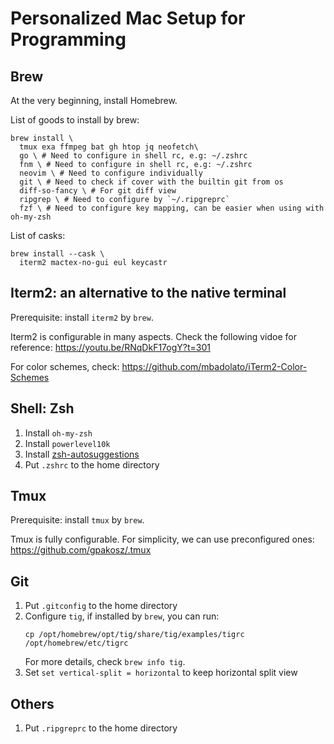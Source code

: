 # Personalized Mac Setup for Programming

## Brew

At the very beginning, install Homebrew.

List of goods to install by brew:

```shell
brew install \
  tmux exa ffmpeg bat gh htop jq neofetch\
  go \ # Need to configure in shell rc, e.g: ~/.zshrc
  fnm \ # Need to configure in shell rc, e.g: ~/.zshrc
  neovim \ # Need to configure individually
  git \ # Need to check if cover with the builtin git from os
  diff-so-fancy \ # For git diff view
  ripgrep \ # Need to configure by `~/.ripgreprc`
  fzf \ # Need to configure key mapping, can be easier when using with oh-my-zsh
```

List of casks:

```shell
brew install --cask \
  iterm2 mactex-no-gui eul keycastr
```

## Iterm2: an alternative to the native terminal

Prerequisite: install `iterm2` by `brew`.

Iterm2 is configurable in many aspects. Check the following vidoe for reference:
https://youtu.be/RNqDkF17ogY?t=301

For color schemes, check: https://github.com/mbadolato/iTerm2-Color-Schemes

## Shell: Zsh

1. Install `oh-my-zsh`
1. Install `powerlevel10k`
1. Install [zsh-autosuggestions](https://github.com/zsh-users/zsh-autosuggestions)
1. Put `.zshrc` to the home directory

## Tmux

Prerequisite: install `tmux` by `brew`.

Tmux is fully configurable. For simplicity, we can use preconfigured ones:
https://github.com/gpakosz/.tmux

## Git

1. Put `.gitconfig` to the home directory
1. Configure `tig`, if installed by `brew`, you can run:
   ```
   cp /opt/homebrew/opt/tig/share/tig/examples/tigrc /opt/homebrew/etc/tigrc
   ```
   For more details, check `brew info tig`.
1. Set `set vertical-split = horizontal` to keep horizontal split view

## Others

1. Put `.ripgreprc` to the home directory
